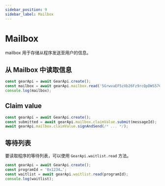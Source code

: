 ```yaml
---
sidebar_position: 9
sidebar_label: Mailbox
---
```


# Mailbox

mailbox 用于存储从程序发送至用户的信息。

## 从 Mailbox 中读取信息

```javascript
const gearApi = await GearApi.create();
const mailbox = await gearApi.mailbox.read('5GrwvaEF5zXb26Fz9rcQpDWS57CtERHpNehXCPcNoHGKutQY');
console.log(mailbox);
```

## Claim value

```javascript
const gearApi = await GearApi.create();
const submitted = await gearApi.mailbox.claimValue.submit(messageId);
await gearApi.mailbox.claimValue.signAndSend(/* ... */);
```

## 等待列表

要读取程序的等待列表，可以使用 `GearApi.waitlist.read` 方法。

```javascript
const gearApi = await GearApi.create();
const programId = '0x1234…';
const waitlist = await gearApi.waitlist.read(programId);
console.log(waitlist);
```
